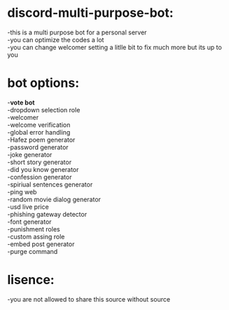 # discord-multi-purpose-bot:
-this is a multi purpose bot for a personal server\
-you can optimize the codes a lot\
-you can change welcomer setting a litlle bit to fix much more but its up to you

# bot options:
-__vote bot__\
-dropdown selection role\
-welcomer\
-welcome verification\
-global error handling\
-Hafez poem generator\
-password generator\
-joke generator\
-short story generator\
-did you know generator\
-confession generator\
-spiriual sentences generator\
-ping web\
-random movie dialog generator\
-usd live price\
-phishing gateway detector\
-font generator\
-punishment roles\
-custom assing role\
-embed post generator\
-purge command

# lisence:
-you are not allowed to share this source without source
